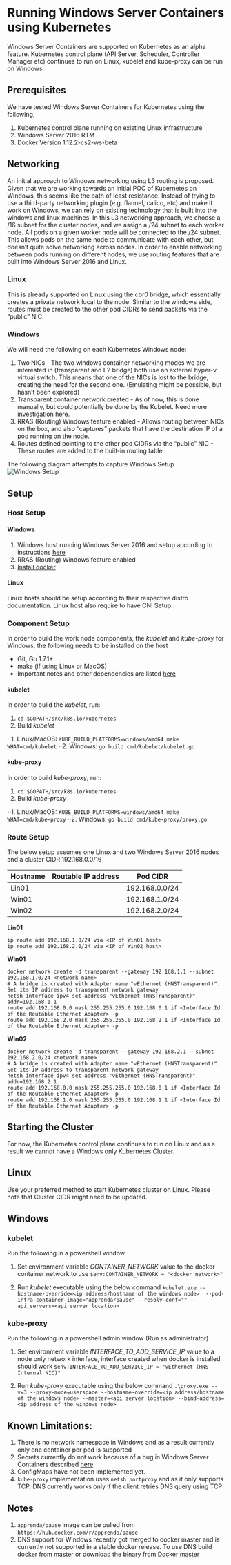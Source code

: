 # Running Windows Server Containers using Kubernetes
Windows Server Containers are supported on Kubernetes as an alpha feature. Kubernetes control plane (API Server, Scheduler, Controller Manager etc) continues to run on Linux, kubelet and kube-proxy can be run on Windows.

## Prerequisites
We have tested Windows Server Containers for Kubernetes using the following,

1. Kubernetes control plane running on existing Linux infrastructure
2. Windows Server 2016 RTM
3. Docker Version 1.12.2-cs2-ws-beta

## Networking
An initial approach to Windows networking using L3 routing is proposed. Given that we are working towards an initial POC of Kubernetes on Windows, this seems like the path of least resistance. Instead of trying to use a third-party networking plugin (e.g. flannel, calico, etc) and make it work on Windows, we can rely on existing technology that is built into the windows and linux machines.
In this L3 networking approach, we choose a /16 subnet for the cluster nodes, and we assign a /24 subnet to each worker node. All pods on a given worker node will be connected to the /24 subnet. This allows pods on the same node to communicate with each other, but doesn’t quite solve networking across nodes. In order to enable networking between pods running on different nodes, we use routing features that are built into Windows Server 2016 and Linux.

### Linux
This is already supported on Linux using the cbr0 bridge, which essentially creates a private network local to the node. Similar to the windows side, routes must be created to the other pod CIDRs to send packets via the “public” NIC.

### Windows
We will need the following on each Kubernetes Windows node:

1. Two NICs - The two windows container networking modes we are interested in (transparent and L2 bridge) both use an external hyper-v virtual switch. This means that one of the NICs is lost to the bridge, creating the need for the second one. (Emulating might be possible, but hasn’t been explored)
2. Transparent container network created - As of now, this is done manually, but could potentially be done by the Kubelet. Need more investigation here.
3. RRAS (Routing) Windows feature enabled - Allows routing between NICs on the box, and also “captures” packets that have the destination IP of a pod running on the node.
4. Routes defined pointing to the other pod CIDRs via the “public” NIC - These routes are added to the built-in routing table.

The following diagram attempts to capture Windows Setup
![Windows Setup](windows-setup.png)

## Setup
### Host Setup
#### Windows

1. Windows host running Windows Server 2016 and setup according to instructions [here](https://msdn.microsoft.com/en-us/virtualization/windowscontainers/quick_start/quick_start_windows_server)
2. RRAS (Routing) Windows feature enabled
3. [Install docker](https://msdn.microsoft.com/en-us/virtualization/windowscontainers/quick_start/quick_start_windows_server)

#### Linux

Linux hosts should be setup according to their respective distro documentation. Linux host also require to have CNI Setup.

### Component Setup
In order to build the work node components, the *kubelet* and *kube-proxy* for Windows, the following needs to be installed on the host
* Git, Go 1.7.1+ 
* make (if using Linux or MacOS)
* Important notes and other dependencies are listed [here](https://github.com/kubernetes/kubernetes/blob/master/docs/devel/development.md#building-kubernetes-on-a-local-osshell-environment)

#### kubelet

In order to build the *kubelet*, run:

1. `cd $GOPATH/src/k8s.io/kubernetes`
2. Build *kubelet*

⋅⋅1. Linux/MacOS: `KUBE_BUILD_PLATFORMS=windows/amd64 make WHAT=cmd/kubelet`
⋅⋅2. Windows: `go build cmd/kubelet/kubelet.go`

#### kube-proxy

In order to build *kube-proxy*, run:

1. `cd $GOPATH/src/k8s.io/kubernetes`
2. Build *kube-proxy*

⋅⋅1. Linux/MacOS: `KUBE_BUILD_PLATFORMS=windows/amd64 make WHAT=cmd/kube-proxy`
⋅⋅2. Windows: `go build cmd/kube-proxy/proxy.go`

### Route Setup

The below setup assumes one Linux and two Windows Server 2016 nodes and a cluster CIDR 192.168.0.0/16

| Hostname | Routable IP address | Pod CIDR |
| --- | --- | --- |
| Lin01 | <IP of Lin01 host> | 192.168.0.0/24 |
| Win01 | <IP of Win01 host> | 192.168.1.0/24 |
| Win02 | <IP of Win02 host> | 192.168.2.0/24 |

**Lin01**
```
ip route add 192.168.1.0/24 via <IP of Win01 host>
ip route add 192.168.2.0/24 via <IP of Win02 host>
```

**Win01**
```
docker network create -d transparent --gateway 192.168.1.1 --subnet 192.168.1.0/24 <network name>
# A bridge is created with Adapter name "vEthernet (HNSTransparent)". Set its IP address to transparent network gateway
netsh interface ipv4 set address "vEthernet (HNSTransparent)" addr=192.168.1.1
route add 192.168.0.0 mask 255.255.255.0 192.168.0.1 if <Interface Id of the Routable Ethernet Adapter> -p
route add 192.168.2.0 mask 255.255.255.0 192.168.2.1 if <Interface Id of the Routable Ethernet Adapter> -p
```

**Win02**
```
docker network create -d transparent --gateway 192.168.2.1 --subnet 192.168.2.0/24 <network name>
# A bridge is created with Adapter name "vEthernet (HNSTransparent)". Set its IP address to transparent network gateway
netsh interface ipv4 set address "vEthernet (HNSTransparent)" addr=192.168.2.1
route add 192.168.0.0 mask 255.255.255.0 192.168.0.1 if <Interface Id of the Routable Ethernet Adapter> -p
route add 192.168.1.0 mask 255.255.255.0 192.168.1.1 if <Interface Id of the Routable Ethernet Adapter> -p
```

## Starting the Cluster
For now, the Kubernetes control plane continues to run on Linux and as a result we cannot have a Windows only Kubernetes Cluster. 
## Linux
Use your preferred method to start Kubernetes cluster on Linux. Please note that Cluster CIDR might need to be updated.
## Windows
### kubelet
Run the following in a powershell window

1. Set environment variable *CONTAINER_NETWORK* value to the docker container network to use
`$env:CONTAINER_NETWORK = "<docker network>"`

2. Run *kubelet* executable using the below command
`kubelet.exe --hostname-override=<ip address/hostname of the windows node>  --pod-infra-container-image="apprenda/pause" --resolv-conf="" --api_servers=<api server location>`

### kube-proxy

Run the following in a powershell admin window (Run as administrator)

1. Set environment variable *INTERFACE_TO_ADD_SERVICE_IP* value to a node only network interface, interface created when docker is installed should work
`$env:INTERFACE_TO_ADD_SERVICE_IP = "vEthernet (HNS Internal NIC)"`

2. Run *kube-proxy* executable using the below command
`.\proxy.exe --v=3 --proxy-mode=userspace --hostname-override=<ip address/hostname of the windows node> --master=<api server location> --bind-address=<ip address of the windows node>`

## Known Limitations:
1. There is no network namespace in Windows and as a result currently only one container per pod is supported
2. Secrets currently do not work because of a bug in Windows Server Containers described [here](https://github.com/docker/docker/issues/28401)
3. ConfigMaps have not been implemented yet.
4. `kube-proxy` implementation uses `netsh portproxy` and as it only supports TCP, DNS currently works only if the client retries DNS query using TCP  

## Notes
1. `apprenda/pause` image can be pulled from `https://hub.docker.com/r/apprenda/pause`
2. DNS support for Windows recently got merged to docker master and is currently not supported in a stable docker release. To use DNS build docker from master or download the binary from [Docker master](https://master.dockerproject.org/) 